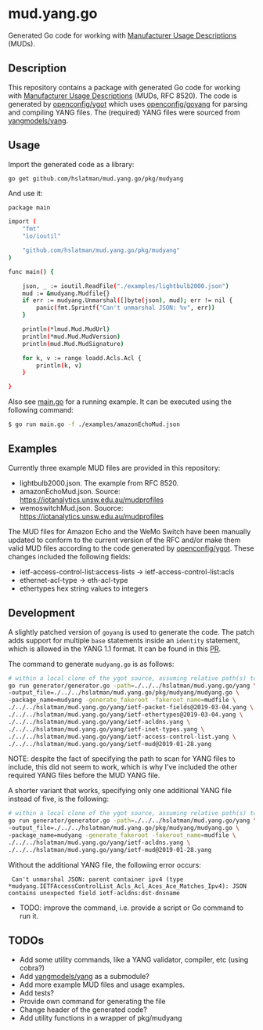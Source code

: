 # mud.yang.go

Generated Go code for working with [Manufacturer Usage Descriptions](https://datatracker.ietf.org/doc/rfc8520/) (MUDs).

## Description

This repository contains a package with generated Go code for working with [Manufacturer Usage Descriptions](https://datatracker.ietf.org/doc/rfc8520/) (MUDs, RFC 8520).
The code is generated by [openconfig/ygot](https://github.com/openconfig/ygot) which uses [openconfig/goyang](https://github.com/openconfig/goyang) for parsing and compiling YANG files.
The (required) YANG files were sourced from [yangmodels/yang](https://github.com/YangModels/yang).

## Usage
 
Import the generated code as a library:

```
go get github.com/hslatman/mud.yang.go/pkg/mudyang
```

And use it:

```bash
package main

import (
    "fmt"
	"io/ioutil"

	"github.com/hslatman/mud.yang.go/pkg/mudyang"
)

func main() {

	json, _ := ioutil.ReadFile("./examples/lightbulb2000.json")
	mud := &mudyang.Mudfile{}
	if err := mudyang.Unmarshal([]byte(json), mud); err != nil {
		panic(fmt.Sprintf("Can't unmarshal JSON: %v", err))
	}

	println(*lmud.Mud.MudUrl)
	println(*mud.Mud.MudVersion)
	println(mud.Mud.MudSignature)

	for k, v := range loadd.Acls.Acl {
		println(k, v)
	}

}
```

Also see [main.go](main.go) for a running example.
It can be executed using the following command:

```bash
$ go run main.go -f ./examples/amazonEchoMud.json
```

## Examples

Currently three example MUD files are provided in this repository:

* lightbulb2000.json. The example from RFC 8520.
* amazonEchoMud.json. Source: https://iotanalytics.unsw.edu.au/mudprofiles
* wemoswitchMud.json. Souorce: https://iotanalytics.unsw.edu.au/mudprofiles

The MUD files for Amazon Echo and the WeMo Switch have been manually updated to conform to the current version of the RFC and/or make them valid MUD files according to the code generated by [openconfig/ygot](https://github.com/openconfig/ygot).
These changes included the following fields:

* ietf-access-control-list:access-lists -> ietf-access-control-list:acls
* ethernet-acl-type -> eth-acl-type
* ethertypes hex string values to integers

## Development

A slightly patched version of `goyang` is used to generate the code.
The patch adds support for multiple `base` statements inside an `identity` statement, which is allowed in the YANG 1.1 format.
It can be found in this [PR](https://github.com/openconfig/goyang/pull/130).

The command to generate `mudyang.go` is as follows:

```bash
# within a local clone of the ygot source, assuming relative path(s) to hslatman/mud.yang.go:
go run generator/generator.go -path=./../../hslatman/mud.yang.go/yang \
-output_file=./../../hslatman/mud.yang.go/pkg/mudyang/mudyang.go \
-package_name=mudyang -generate_fakeroot -fakeroot_name=mudfile \
./../../hslatman/mud.yang.go/yang/ietf-packet-fields@2019-03-04.yang \
./../../hslatman/mud.yang.go/yang/ietf-ethertypes@2019-03-04.yang \
./../../hslatman/mud.yang.go/yang/ietf-acldns.yang \
./../../hslatman/mud.yang.go/yang/ietf-inet-types.yang \
./../../hslatman/mud.yang.go/yang/ietf-access-control-list.yang \
./../../hslatman/mud.yang.go/yang/ietf-mud@2019-01-28.yang
```

NOTE: despite the fact of specifying the path to scan for YANG files to include, this did not seem to work, which is why I've included the other required YANG files before the MUD YANG file.

A shorter variant that works, specifying only one additional YANG file instead of five, is the following:
```bash
# within a local clone of the ygot source, assuming relative path(s) to hslatman/mud.yang.go:
go run generator/generator.go -path=./../../hslatman/mud.yang.go/yang \
-output_file=./../../hslatman/mud.yang.go/pkg/mudyang/mudyang.go \
-package_name=mudyang -generate_fakeroot -fakeroot_name=mudfile \
./../../hslatman/mud.yang.go/yang/ietf-acldns.yang \
./../../hslatman/mud.yang.go/yang/ietf-mud@2019-01-28.yang
```

Without the additional YANG file, the following error occurs:

` Can't unmarshal JSON: parent container ipv4 (type *mudyang.IETFAccessControlList_Acls_Acl_Aces_Ace_Matches_Ipv4): JSON contains unexpected field ietf-acldns:dst-dnsname`

* TODO: improve the command, i.e. provide a script or Go command to run it.


## TODOs

* Add some utility commands, like a YANG validator, compiler, etc (using cobra?)
* Add [yangmodels/yang](https://github.com/YangModels/yang) as a submodule?
* Add more example MUD files and usage examples.
* Add tests?
* Provide own command for generating the file
* Change header of the generated code?
* Add utility functions in a wrapper of pkg/mudyang